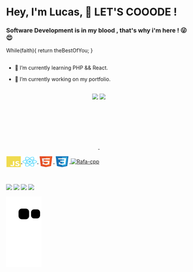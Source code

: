 <link rel="stylesheet" href="https://cdn.jsdelivr.net/gh/devicons/devicon@v2.14.0/devicon.min.css">

<h1>Hey, I'm Lucas, 📢 LET'S COOODE !</h1>
<h3>Software Development is in my blood , that's why i'm here ! 😜😍</h3>
<p>While(faith){ return theBestOfYou; }</p>

##
<ul>
  <li><p>🌱 I’m currently learning PHP && React.</p></li>
  <li><p>🔭 I’m currently working on my portfolio.</p></li>
  </ul>
<br>

<div align="center">
  <a href="https://github.com/ImNotMenduina">
  <img height="150em" src="https://github-readme-stats.vercel.app/api?username=ImNotMenduina&show_icons=true&theme=highcontrast&include_all_commits=true&count_private=true" style="display:inline-block"/>
  <img height="150em" src="https://github-readme-stats.vercel.app/api/top-langs/?username=ImNotMenduina&layout=compact&langs_count=7&theme=highcontrast" style="display:inline-block"/>
</div>
  
  
  
  <div align="left"><br> 
  <img align="center" alt="Rafa-Js" height="30" width="40" src="https://raw.githubusercontent.com/devicons/devicon/master/icons/javascript/javascript-plain.svg">
  <img align="center" alt="Rafa-React" height="30" width="40" src="https://raw.githubusercontent.com/devicons/devicon/master/icons/react/react-original.svg">
  <img align="center" alt="Rafa-HTML" height="30" width="40" src="https://raw.githubusercontent.com/devicons/devicon/master/icons/html5/html5-original.svg">
  <img align="center" alt="Rafa-CSS" height="30" width="40" src="https://raw.githubusercontent.com/devicons/devicon/master/icons/css3/css3-original.svg">
  <img align="center" alt="Rafa-cpp" height="30" width="40" src="https://cdn.jsdelivr.net/gh/devicons/devicon/icons/cplusplus/cplusplus-original.svg"> 
  </div>

  ##
  
  <div align="left"><br> 
  <a href="#" target="_blank"><img src="https://img.shields.io/badge/-Instagram-%23E4405F?style=for-the-badge&logo=instagram&logoColor=white" target="_blank"></a>
  <a href="#" target="_blank"><img src="https://img.shields.io/badge/Discord-7289DA?style=for-the-badge&logo=discord&logoColor=white" target="_blank"></a> 
  <a href = "mailto:mynameis_menduina@outlook.com"><img src="https://img.shields.io/badge/-Gmail-%23333?style=for-the-badge&logo=gmail&logoColor=white" target="_blank"></a>
  <a href="https://www.linkedin.com/in/lucas-mendui%C3%B1a-380416232/" target="_blank"><img src="https://img.shields.io/badge/-LinkedIn-%230077B5?style=for-the-badge&logo=linkedin&logoColor=white" target="_blank"></a> 
  </div>
 
  ![Snake animation](https://github.com/ImNotMenduina/ImNotMenduina/blob/output/github-contribution-grid-snake.svg)
 

<!--
**ImNotMenduina/ImNotMenduina** is a ✨ _special_ ✨ repository because its `README.md` (this file) appears on your GitHub profile.

Here are some ideas to get you started:

- 🔭 I’m currently working on ...
- 🌱 I’m currently learning ...
- 👯 I’m looking to collaborate on ...
- 🤔 I’m looking for help with ...
- 💬 Ask me about ...
- 📫 How to reach me: ...
- 😄 Pronouns: ...
- ⚡ Fun fact: ...
-->


